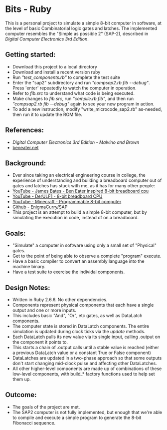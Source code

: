 # Bits - Ruby
This is a personal project to simulate a simple 8-bit computer in software, at the level of basic Combinatorial logic gates and latches.
The implemented computer resembles the "Simple as possible 2" (SAP-2), described in *Digital Computer Electronics 3rd Edition*.

## Getting started:
* Download this project to a local directory
* Download and install a recent version ruby
* Run *"test_components.rb"* to complete the test suite
* Enter the "sap2" subdirectory and run *"compsap2.rb fib --debug"*. Press 'enter' repeatedly to watch the computer in operation.
* Refer to *fib.src* to understand what code is being executed.
* Make changes to *fib.src*, run *"compile.rb fib"*, and then run *"compsap2.rb fib --debug"* again to see your new program in action.
* To add a new instruction, modify "write_microcode_sap2.rb" as-needed, then run it to update the ROM file.
	
## References:
- *Digital Computer Electronics 3rd Edition - Malvino and Brown*
- [beneater.net](https://eater.net/8bit)

## Background:
- Ever since taking an electrical engineering course in college, the experience of understanding and building a breadboard computer 
out of gates and latches has stuck with me, as it has for many other people:  
- [YouTube - James Bates - Ben Eater inspired 8-bit breadboard cpu](https://www.youtube.com/playlist?list=PL_i7PfWMNYobSPpg1_voiDe6qBcjvuVui)
- [YouTube - DerULF1 - 8-bit breadboard CPU](https://www.youtube.com/playlist?list=PL5-Ar_CvItgaP27eT_C7MnCiubkyaEqF0)
- [YouTube - Minecraft - Programmable 8-bit computer](https://youtu.be/ydd6l3iYOZE)
- [Github - EnigmaCurry/SAP](https://github.com/EnigmaCurry/SAP)
- This project is an attempt to build a simple 8-bit computer, but by simulating the execution in code, instead of on a breadboard.

## Goals:
- "Simulate" a computer in software using only a small set of "Physical" gates.
- Get to the point of being able to observe a complete "program" execute.
- Have a basic compiler to convert an assembly language into the machine binary.
- Have a test suite to exercise the individal components.

## Design Notes:
- Written in Ruby 2.6.6.  No other dependencies.
- Components represent physical components that each have a single output and one or more inputs.  
- This includes basic "And", "Or", etc gates, as well as DataLatch components.
- The computer state is stored in DataLatch components.  The entire simulation is updated during clock ticks via the *update* methods.
- Each DataLatch pulls its new value via its single input, calling .output on the component it points to.
- This starts a chain of .output calls until a stable value is reached (either a previous DataLatch value or a constant True or False component)
- DataLatches are updated in a two-phase approach so that some outputs don't start changing mid-clock pulse and affecting other DataLatches.
- All other higher-level components are made up of combinations of these low-level components, with build_* factory functions used to help set them up.

## Outcome:
- The goals of the project are met.
- The SAP2 computer is not fully implemented, but enough that we're able to compile and execute a simple program to generate the 8-bit Fibonacci sequence.


